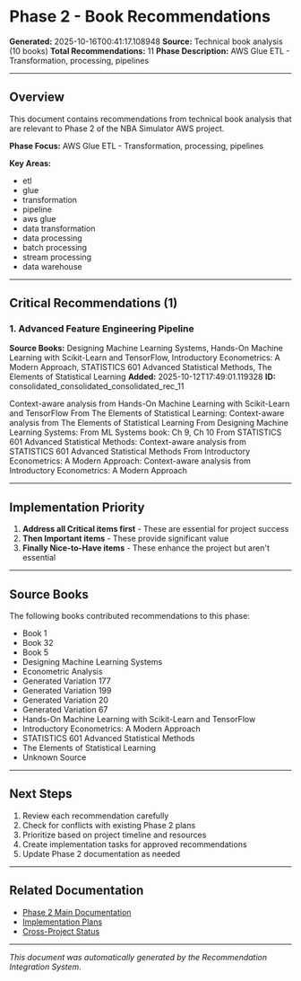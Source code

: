 # Phase 2 - Book Recommendations

**Generated:** 2025-10-16T00:41:17.108948
**Source:** Technical book analysis (10 books)
**Total Recommendations:** 11
**Phase Description:** AWS Glue ETL - Transformation, processing, pipelines

---

## Overview

This document contains recommendations from technical book analysis that are relevant to Phase 2 of the NBA Simulator AWS project.

**Phase Focus:** AWS Glue ETL - Transformation, processing, pipelines

**Key Areas:**
- etl
- glue
- transformation
- pipeline
- aws glue
- data transformation
- data processing
- batch processing
- stream processing
- data warehouse

---

## Critical Recommendations (1)

### 1. Advanced Feature Engineering Pipeline

**Source Books:** Designing Machine Learning Systems, Hands-On Machine Learning with Scikit-Learn and TensorFlow, Introductory Econometrics: A Modern Approach, STATISTICS 601 Advanced Statistical Methods, The Elements of Statistical Learning
**Added:** 2025-10-12T17:49:01.119328
**ID:** consolidated_consolidated_consolidated_rec_11

Context-aware analysis from Hands-On Machine Learning with Scikit-Learn and TensorFlow From The Elements of Statistical Learning: Context-aware analysis from The Elements of Statistical Learning From Designing Machine Learning Systems: From ML Systems book: Ch 9, Ch 10 From STATISTICS 601 Advanced Statistical Methods: Context-aware analysis from STATISTICS 601 Advanced Statistical Methods From Introductory Econometrics: A Modern Approach: Context-aware analysis from Introductory Econometrics: A Modern Approach



---
## Implementation Priority

1. **Address all Critical items first** - These are essential for project success
2. **Then Important items** - These provide significant value
3. **Finally Nice-to-Have items** - These enhance the project but aren't essential

---

## Source Books

The following books contributed recommendations to this phase:

- Book 1
- Book 32
- Book 5
- Designing Machine Learning Systems
- Econometric Analysis
- Generated Variation 177
- Generated Variation 199
- Generated Variation 20
- Generated Variation 67
- Hands-On Machine Learning with Scikit-Learn and TensorFlow
- Introductory Econometrics: A Modern Approach
- STATISTICS 601 Advanced Statistical Methods
- The Elements of Statistical Learning
- Unknown Source

---

## Next Steps

1. Review each recommendation carefully
2. Check for conflicts with existing Phase 2 plans
3. Prioritize based on project timeline and resources
4. Create implementation tasks for approved recommendations
5. Update Phase 2 documentation as needed

---

## Related Documentation

- [Phase 2 Main Documentation](../phase_2/)
- [Implementation Plans](../../../implementation_plans/)
- [Cross-Project Status](../../../CROSS_PROJECT_IMPLEMENTATION_STATUS.md)

---

*This document was automatically generated by the Recommendation Integration System.*
